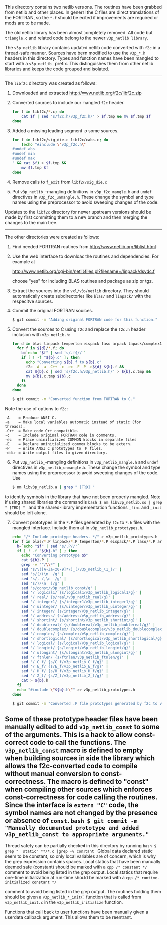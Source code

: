 This directory contains two netlib versions.  The routines have been
grabbed from netlib and other places.  In general the C files are
direct translations of the FORTRAN, so the `*.f` should be edited if
improvements are required or mods are to be made.

The old netlib library has been almost completely removed.  All code
but `triangle.c` and related code belong to the newer `v3p_netlib
library`.

The `v3p_netlib` library contains updated netlib code converted with `f2c`
in a thread-safe manner.  Sources have been modified to use the
`v3p_*.h` headers in this directory.  Types and function names have been
mangled to start with a `v3p_netlib_` prefix.  This distinguishes them
from other netlib libraries and keeps the code grouped and isolated.

------------------------------------------------------------------------------
The `libf2c` directory was created as follows:

1. Downloaded and extracted http://www.netlib.org/f2c/libf2c.zip

2. Converted sources to include our mangled `f2c` header.

    ```bash
    for f in libf2c/*.c; do
        cat $f | sed 's/f2c.h/v3p_f2c.h/' > $f.tmp && mv $f.tmp $f
    done
    ```
3. Added a missing leading segment to some sources.

    ```bash
    for f in libf2c/sig_die.c libf2c/cabs.c; do
        (echo "#include \"v3p_f2c.h\"
    #undef abs
    #undef min
    #undef max
    " && cat $f) > $f.tmp &&
        mv $f.tmp $f
    done
    ```
4. Remove calls to `f_exit` from `libf2c/sig_die.c`

5. Put `v3p_netlib_`-mangling definitions in `v3p_f2c_mangle.h` and
`undef` directives in `v3p_f2c_unmangle.h`.  These change the symbol
and type names using the preprocessor to avoid sweeping changes
of the code.

Updates to the `libf2c` directory for newer upstream versions should be
made by first committing them to a new branch and then merging the
changes to the main tree.

------------------------------------------------------------------------------

The other directories were created as follows:

1. Find needed FORTRAN routines from http://www.netlib.org/liblist.html

2. Use the web interface to download the routines and dependencies.
For example at

    http://www.netlib.org/cgi-bin/netlibfiles.pl?filename=/linpack/dsvdc.f
    
    choose "yes" for including BLAS routines and package as zip or tgz.

3. Extract the sources into the `vxl/v3p/netlib` directory.  They should
automatically create subdirectories like `blas/` and `linpack/` with the
respecitve sources.

4. Commit the original FORTRAN sources.
    ```bash
    $ git commit -m "Adding original FORTRAN code for this function."
    ```

5. Convert the sources to C using `f2c` and replace the `f2c.h` header
inclusion with `v3p_netlib.h`:
    ```bash
    for d in blas linpack temperton eispack laso arpack lapack/complex16 lapack/double lapack/single lapack/util napack minpack opt linalg toms datapac mathews; do
      for f in ${d}/*.f; do
        b=`echo "$f" | sed 's/.f$//'`
        if [ ! -f "${b}.c" ]; then
          echo "Converting ${b}.f to ${b}.c"
          f2c -A -a -C++ -c -ec -E -P -d${d} ${b}.f &&
          cat ${b}.c | sed 's/f2c.h/v3p_netlib.h/' > ${b}.c.tmp &&
          mv ${b}.c.tmp ${b}.c
        fi
      done
    done
    ```
    ```bash
    $ git commit -m "Converted function from FORTRAN to C."
    ```

  Note the use of options to `f2c`:

    -A    = Produce ANSI C.
    -a    = Make local variables automatic instead of static (for threads).
    -C++  = Make code C++ compatible.
    -c    = Include original FORTRAN code in comments.
    -ec   = Place uninitialized COMMON blocks in separate files
    -E    = Declare uninitialized common blocks to be extern.
    -P    = Write ANSI C prototypes to .P files.
    -ddir = Write output files to given directory.

6. Put `v3p_netlib_`-mangling definitions in `v3p_netlib_mangle.h` and
`undef` directives in `v3p_netlib_unmangle.h`.  These change the symbol
and type names using the preprocessor to avoid sweeping changes of the
code.  Use
    ```bash
    $ nm libv3p_netlib.a | grep " [TRD] "
    ```
to identify symbols in the library that have not been
properly mangled.  Note if using shared libraries the command
is
    ```bash
    $ nm libv3p_netlib.so | grep " [TRD] "
    ```
and the shared-library implementation functions `_fini` and `_init` should
be left alone.

7. Convert prototypes in the `*.P` files generated by `f2c` to `*.h` files
with the mangled interface.  Include them all in `v3p_netlib_prototypes.h`.
    ```bash
    echo "/* Include prototype headers. */" > v3p_netlib_prototypes.h
    for f in blas/*.P linpack/*.P temperton/*.P eispack/*.P laso/*.P arpack/*.P lapack/*/*.P napack/*.P minpack/*.P opt/*.P linalg/*.P toms/*.P datapac/*.P mathews/*.P; do
      b=`echo "$f" | sed 's/.P//'`
      if [ ! -f "${b}.h" ] ; then
        echo "Converting prototype $b"
        cat ${b}.P |
        grep -v "^/\\*" |
        sed 's/\([A-Za-z0-9]*\)_(/v3p_netlib_\1_(/' |
        sed 's/(/(\n  /g' |
        sed 's/, /,\n  /g' |
        sed 's/)/\n  )/g' |
        sed 's/const/v3p_netlib_const/g' |
        sed '/ logical1/ {s/logical1/v3p_netlib_logical1/g}' |
        sed '/ real/ {s/real/v3p_netlib_real/g}' |
        sed '/ integer1/ {s/integer1/v3p_netlib_integer1/g}' |
        sed '/ uinteger/ {s/uinteger/v3p_netlib_uinteger/g}' |
        sed '/ integer/ {s/integer/v3p_netlib_integer/g}' |
        sed '/ address/ {s/address/v3p_netlib_address/g}' |
        sed '/ shortint/ {s/shortint/v3p_netlib_shortint/g}' |
        sed '/ doublereal/ {s/doublereal/v3p_netlib_doublereal/g}' |
        sed '/ doublecomplex/ {s/doublecomplex/v3p_netlib_doublecomplex/g}' |
        sed '/ complex/ {s/complex/v3p_netlib_complex/g}' |
        sed '/ shortlogical/ {s/shortlogical/v3p_netlib_shortlogical/g}' |
        sed '/ logical/ {s/logical/v3p_netlib_logical/g}' |
        sed '/ longint/ {s/longint/v3p_netlib_longint/g}' |
        sed '/ ulongint/ {s/ulongint/v3p_netlib_ulongint/g}' |
        sed '/ ftnlen/ {s/ftnlen/v3p_netlib_ftnlen/g}' |
        sed '/ C_f/ {s/C_f/v3p_netlib_C_f/g}' |
        sed '/ E_f/ {s/E_f/v3p_netlib_E_f/g}' |
        sed '/ H_f/ {s/H_f/v3p_netlib_H_f/g}' |
        sed '/ Z_f/ {s/Z_f/v3p_netlib_Z_f/g}' |
        cat > ${b}.h
      fi
      echo "#include \"${b}.h\"" >> v3p_netlib_prototypes.h
    done
    ```
    ```bash
    $ git commit -m "Converted .P file prototypes generated by f2c to v3p_netlib_-mangled protytypes in header files."
    ```
Some of these prototype header files have been manually edited to add
`v3p_netlib_const` to some of the arguments.  This is a hack to allow
const-correct code to call the functions.  The `v3p_netlib_const` macro
is defined to empty when building sources in side the library which
allows the f2c-converted code to compile without manual conversion to
const-correctness.  The macro is defined to "const" when compiling
other sources which enforces const-correctness for code calling the
routines.  Since the interface is `extern "C"` code, the symbol names
are not changed by the presence or absence of `const`.
    ```bash
    $ git commit -m "Manually documented prototype and added v3p_netlib_const to appropriate arguments."
    ```
------------------------------------------------------------------------------

Thread safety can be partially checked in this directory by running
    ```bash
    $ grep "  static" **/*.c |grep -v constant
    ```
Global data declared static seem to be constant, so only local
variables are of concern, which is why the grep expression contains
spaces.  Local statics that have been manually deemed safe (constant)
should be marked with a
    ```cpp
       /* constant */
    ```
comment to avoid being listed in the grep output.  Local statics that
require one-time initialization at run-time should be marked with a
    ```cpp
       /* runtime-initialized constant */
    ```

comment to avoid being listed in the grep output.  The routines
holding them should be given a `v3p_netlib_*_init()` function that is
called from `v3p_netlib_init.c` in the `v3p_netlib_initialize` function.

Functions that call back to user functions have been manually given a
userdata callback argument.  This allows them to be reentrant.
